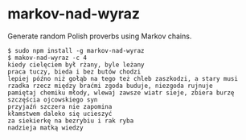markov-nad-wyraz
================

Generate random Polish proverbs using Markov chains.

```
$ sudo npm install -g markov-nad-wyraz
$ makov-nad-wyraz -c 4
kiedy cielęciem był rżany, byle leżany
praca tuczy, bieda i bez butów chodzi
lepiej późno niż gołąb na tego też chleb zaszkodzi, a stary musi
rzadka rzecz między braćmi zgoda buduje, niezgoda rujnuje
pamiętaj chemiku młody, wlewaj zawsze wiatr sieje, zbiera burzę
szczęścia ojcowskiego syn
przyjaźń szczera nie zapomina
kłamstwem daleko się ucieszyć
za siekierkę na bezrybiu i rak ryba
nadzieja matką wiedzy
```
